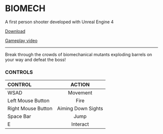 # BIOMECH

A first person shooter developed with Unreal Engine 4

[Download](https://irinasilich.itch.io/biomech)

[Gameplay video](https://www.youtube.com/watch?v=nr5Ff07sXcE)

____
Break through the crowds of biomechanical mutants exploding barrels on your way and defeat the boss!

### CONTROLS

| CONTROL | ACTION |
|:----------------|:----------------:|
| WSAD | Movement |
| Left Mouse Button | Fire |
| Right Mouse Button | Aiming Down Sights |
| Space Bar | Jump |
| E | Interact |
